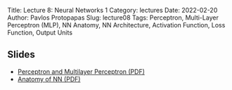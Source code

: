 Title: Lecture 8: Neural Networks 1
Category: lectures
Date: 2022-02-20
Author: Pavlos Protopapas 
Slug: lecture08
Tags: Perceptron, Multi-Layer Perceptron (MLP), NN Anatomy, NN Architecture, Activation Function, Loss Function, Output Units

## Slides 
- [Perceptron and Multilayer Perceptron (PDF)]({static}Lecture1_PerceptronMLP.pdf)
- [Anatomy of NN (PDF)]({static}Lecture2_NN_Design.pdf)

